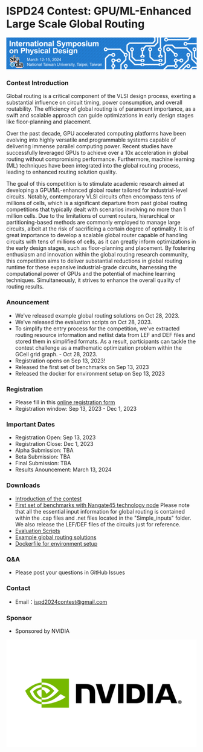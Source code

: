 # ISPD24 Contest: GPU/ML-Enhanced Large Scale Global Routing

<img width="1000" alt="profile" src="etc/ispd_logo.png">

### Contest Introduction

Global routing is a critical component of the VLSI design process, exerting a substantial influence on circuit timing, power consumption, and overall routability. The efficiency of global routing is of paramount importance, as a swift and scalable approach can guide optimizations in early design stages like floor-planning and placement.

Over the past decade, GPU accelerated computing platforms have been evolving into highly versatile and programmable systems capable of delivering immense parallel computing power. Recent studies have successfully leveraged GPUs to achieve over a 10x acceleration in global routing without compromising performance. Furthermore, machine learning (ML) techniques have been integrated into the global routing process, leading to enhanced routing solution quality.

The goal of this competition is to stimulate academic research aimed at developing a GPU/ML-enhanced global router tailored for industrial-level circuits. Notably, contemporary VLSI circuits often encompass tens of millions of cells, which is a significant departure from past global routing competitions that typically dealt with scenarios involving no more than 1 million cells. Due to the limitations of current routers, hierarchical or partitioning-based methods are commonly employed to manage large circuits, albeit at the risk of sacrificing a certain degree of optimality.
It is of great importance to develop a scalable global router capable of handling circuits with tens of millions of cells, as it can greatly inform optimizations in the early design stages, such as floor-planning and placement. By fostering enthusiasm and innovation within the global routing research community, this competition aims to deliver substantial reductions in global routing runtime for these expansive industrial-grade circuits, harnessing the computational power of GPUs and the potential of machine learning techniques. Simultaneously, it strives to enhance the overall quality of routing results.


### Anouncement
- We've released example global routing solutions on Oct 28, 2023.
- We've released the evaluation scripts on Oct 28, 2023.
- To simplify the entry process for the competition, we've extracted routing resource information and netlist data from LEF and DEF files and stored them in simplified formats. As a result, participants can tackle the contest challenge as a mathematic optimization problem within the GCell grid graph. - Oct 28, 2023.
- Registration opens on Sep 13, 2023!
- Released the first set of benchmarks on Sep 13, 2023
- Released the docker for environment setup on Sep 13, 2023

### Registration

- Please fill in this [online registration form](https://form.jotform.com/232454622032143)
- Registration window: Sep 13, 2023 - Dec 1, 2023

### Important Dates

- Registration Open: Sep 13, 2023
- Registration Close: Dec 1, 2023
- Alpha Submission: TBA
- Beta Submission: TBA
- Final Submission: TBA
- Results Anouncement: March 13, 2024

### Downloads
- [Introduction of the contest]([https://drive.google.com/file/d/111_a2kObt3tcjj1IQFXMCNCpQwPyBlZs/view?usp=sharing](https://drive.google.com/file/d/11wSwOaLQ0ZMEq2Znb3gjCAtLhNn1DV1w/view?usp=drive_link))
- [First set of benchmarks with Nangate45 technology node](https://drive.google.com/drive/folders/1afrsbeS_KuSeHEVfuQOuLWPuuZqlDVlw?usp=sharing) 
Please note that all the essential input information for global routing is contained within the .cap files and .net files located in the "Simple_inputs" folder. We also release the LEF/DEF files of the circuits just for reference.
- [Evaluation Scripts](https://drive.google.com/drive/folders/1VTnIFtCa6X7cRRx9xBtPDu-kHPdnhCzL?usp=sharing)
- [Example global routing solutions](https://drive.google.com/drive/folders/1901Cn31zsq1bNs8lrHBC_CUwEF0eUk8Z?usp=drive_link)
- [Dockerfile for environment setup](https://github.com/liangrj2014/ISPD24_contest/blob/main/Dockerfile)
  
### Q&A

- Please post your questions in GitHub Issues

### Contact

- Email：ispd2024contest@gmail.com

### Sponsor
 - Sponsored by NVIDIA
   
<img width="600" alt="profile" src="etc/nvidia_logo.png">
